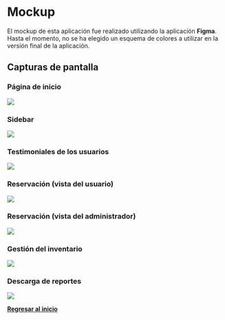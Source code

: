 # Mockup

El mockup de esta aplicación fue realizado utilizando la aplicación **Figma**. Hasta el momento, no se ha elegido un esquema de colores a utilizar en la versión final de la aplicación.

## Capturas de pantalla

### Página de inicio

![](screenshots/index.jpeg)

### Sidebar

![](screenshots/sidebar.jpeg)

### Testimoniales de los usuarios

![](screenshots/testimoniales.jpeg)

### Reservación (vista del usuario)

![](screenshots/reservacion_vista_user.jpeg)

### Reservación (vista del administrador)

![](screenshots/reservacion_vista_admin.jpeg)

### Gestión del inventario

![](screenshots/inventario.jpeg)

### Descarga de reportes

![](screenshots/descarga_reportes.jpeg)

[**Regresar al inicio**](../)

